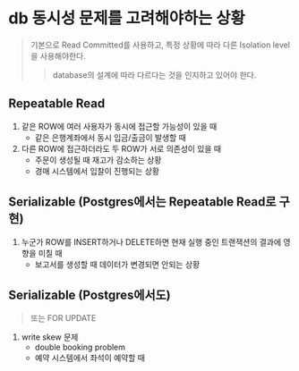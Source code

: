 # db 동시성 문제를 고려해야하는 상황

> 기본으로 Read Committed를 사용하고, 특정 상황에 따라 다른 Isolation level을 사용해야한다.
>
> > database의 설계에 따라 다르다는 것을 인지하고 있어야 한다.

## Repeatable Read

1. 같은 ROW에 여러 사용자가 동시에 접근할 가능성이 있을 때
   - 같은 은행계좌에서 동시 입금/출금이 발생할 때
2. 다른 ROW에 접근하더라도 두 ROW가 서로 의존성이 있을 때
   - 주문이 생성될 때 재고가 감소하는 상황
   - 경매 시스템에서 입찰이 진행되는 상황

## Serializable (Postgres에서는 Repeatable Read로 구현)

1. 누군가 ROW를 INSERT하거나 DELETE하면 현재 실행 중인 트랜잭션의 결과에 영향을 미칠 때
   - 보고서를 생성할 때 데이터가 변경되면 안되는 상황

## Serializable (Postgres에서도)

> 또는 FOR UPDATE

1. write skew 문제
   - double booking problem
   - 예약 시스템에서 좌석이 예약할 때
